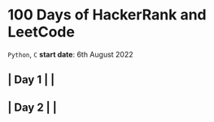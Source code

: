# 100 Days of HackerRank and LeetCode
`Python`, `C`
<strong>start date</strong>: 6th August 2022

| Day 1 | []() |
----------------
| Day 2 | []() |
----------------
